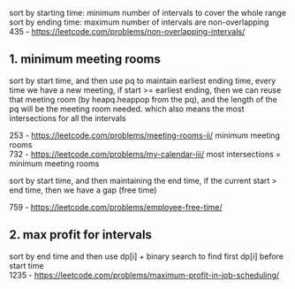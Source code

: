 sort by starting time: minimum number of intervals to cover the whole range  
sort by ending time: maximum number of intervals are non-overlapping  
435 - https://leetcode.com/problems/non-overlapping-intervals/

## 1. minimum meeting rooms

sort by start time, and then use pq to maintain earliest ending time, every time we have a new meeting, if start >= earliest ending, then we can reuse that meeting room (by heapq.heappop from the pq), and the length of the pq will be the meeting room needed. which also means the most intersections for all the intervals

253 - https://leetcode.com/problems/meeting-rooms-ii/  minimum meeting rooms  
732 - https://leetcode.com/problems/my-calendar-iii/ most intersections = minimum meeting rooms  

sort by start time, and then maintaining the end time, if the current start > end time, then we have a gap (free time)

759 - https://leetcode.com/problems/employee-free-time/

## 2. max profit for intervals

sort by end time and then use dp[i] + binary search to find first dp[i] before start time  
1235 - https://leetcode.com/problems/maximum-profit-in-job-scheduling/
